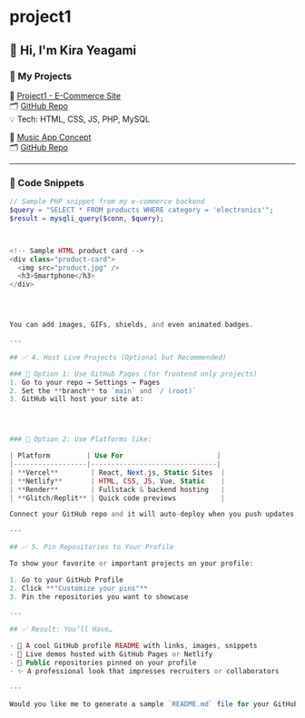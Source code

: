 # project1
## 👋 Hi, I'm Kira Yeagami

### 🚀 My Projects

🔸 [Project1 - E-Commerce Site](https://your-live-link.com)  
🗂️ [GitHub Repo](https://github.com/Kirayeagami/project1)  
💡 Tech: HTML, CSS, JS, PHP, MySQL

🔸 [Music App Concept](https://your-music-app-demo.com)  
🗂️ [GitHub Repo](https://github.com/Kirayeagami/music-app)

---

### 🧠 Code Snippets

```php
// Sample PHP snippet from my e-commerce backend
$query = "SELECT * FROM products WHERE category = 'electronics'";
$result = mysqli_query($conn, $query);



<!-- Sample HTML product card -->
<div class="product-card">
  <img src="product.jpg" />
  <h3>Smartphone</h3>
</div>




You can add images, GIFs, shields, and even animated badges.

---

## ✅ 4. Host Live Projects (Optional but Recommended)

### 🔹 Option 1: Use GitHub Pages (for frontend only projects)
1. Go to your repo → Settings → Pages
2. Set the **branch** to `main` and `/ (root)`
3. GitHub will host your site at:




### 🔹 Option 2: Use Platforms like:

| Platform         | Use For                       |
|------------------|-------------------------------|
| **Vercel**        | React, Next.js, Static Sites  |
| **Netlify**       | HTML, CSS, JS, Vue, Static    |
| **Render**        | Fullstack & backend hosting   |
| **Glitch/Replit** | Quick code previews           |

Connect your GitHub repo and it will auto-deploy when you push updates.

---

## ✅ 5. Pin Repositories to Your Profile

To show your favorite or important projects on your profile:

1. Go to your GitHub Profile
2. Click **"Customize your pins"**
3. Pin the repositories you want to showcase

---

## ✅ Result: You’ll Have…

- 🧾 A cool GitHub profile README with links, images, snippets
- 🧪 Live demos hosted with GitHub Pages or Netlify
- 📁 Public repositories pinned on your profile
- ✨ A professional look that impresses recruiters or collaborators

---

Would you like me to generate a sample `README.md` file for your GitHub profile automatically using your existing project info?
